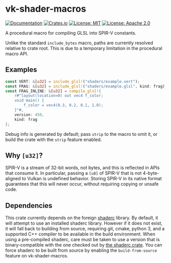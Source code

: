# vk-shader-macros

[![Documentation](https://docs.rs/vk-shader-macros/badge.svg)](https://docs.rs/vk-shader-macros/)
[![Crates.io](https://img.shields.io/crates/v/vk-shader-macros.svg)](https://crates.io/crates/vk-shader-macros)
[![License: MIT](https://img.shields.io/badge/License-MIT-blue.svg)](LICENSE-MIT)
[![License: Apache 2.0](https://img.shields.io/badge/License-Apache%202.0-blue.svg)](LICENSE-APACHE)

A procedural macro for compiling GLSL into SPIR-V constants.

Unlike the standard `include_bytes` macro, paths are currently
resolved relative to crate root. This is due to a temporary limitation
in the procedural macro API.

## Examples

```rust
const VERT: &[u32] = include_glsl!("shaders/example.vert");
const FRAG: &[u32] = include_glsl!("shaders/example.glsl", kind: frag);
const FRAG_INLINE: &[u32] = compile_glsl!{
    r#"layout(location=0) out vec4 f_color;
    void main() {
        f_color = vec4(0.3, 0.2, 0.1, 1.0);
    }"#,
    version: 450,
    kind: frag
};
```

Debug info is generated by default; pass `strip` to the macro to omit
it, or build the crate with the `strip` feature enabled.

## Why `[u32]`?

SPIR-V is a stream of 32-bit words, not bytes, and this is reflected
in APIs that consume it. In particular, passing a `[u8]` of SPIR-V
that is not 4-byte-aligned to Vulkan is undefined behavior. Storing
SPIR-V in its native format guarantees that this will never occur,
without requiring copying or unsafe code.

## Dependencies

This crate currently depends on the foreign
[shaderc](https://github.com/google/shaderc/) library. By default, it
will attempt to use an installed shaderc library. However if it does
not exist, it will fall back to building from source, requiring git,
cmake, python 3, and a supported C++ compiler to be available in the
build environment. When using a pre-compiled shaderc, care must be
taken to use a version that is binary-compatible with the one checked
out by [the shaderc crate](https://github.com/google/shaderc-rs).
You can force shaderc to be built from source by enabling the
`build-from-source` feature on vk-shader-macros.
